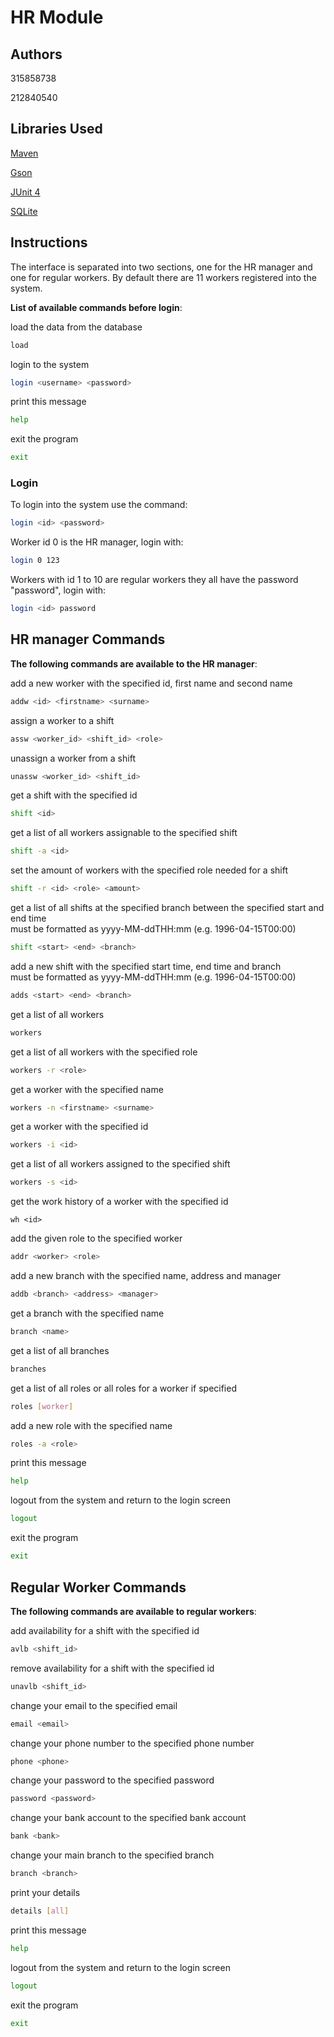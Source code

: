# HR Module

## Authors

315858738

212840540

## Libraries Used

[Maven](https://github.com/apache/maven)

[Gson](https://github.com/google/gson)

[JUnit 4](https://github.com/junit-team/junit4)

[SQLite](https://github.com/sqlite/sqlite)

## Instructions

The interface is separated into two sections, one for the HR manager and one for regular workers.
By default there are 11 workers registered into the system.

**List of available commands before login**:


load the data from the database
```sh
load
```

login to the system
```sh
login <username> <password>
```

print this message
```sh
help
```

exit the program
```sh
exit
```

### Login

To login into the system use the command:
```sh
login <id> <password>
```

Worker id 0 is the HR manager, login with:
```sh
login 0 123
```

Workers with id 1 to 10 are regular workers they all have the password "password", login with:
```sh
login <id> password
```

<div style="page-break-after: always"></div>

## HR manager Commands

**The following commands are available to the HR manager**:

add a new worker with the specified id, first name and second name
```sh
addw <id> <firstname> <surname>
```

assign a worker to a shift
```sh
assw <worker_id> <shift_id> <role>
```

unassign a worker from a shift
```sh
unassw <worker_id> <shift_id>
```

get a shift with the specified id
```sh
shift <id>
```

get a list of all workers assignable to the specified shift
```sh
shift -a <id>
```

set the amount of workers with the specified role needed for a shift
```sh
shift -r <id> <role> <amount>
```

get a list of all shifts at the specified branch between the specified start and end time\
must be formatted as yyyy-MM-ddTHH:mm (e.g. 1996-04-15T00:00)
```sh
shift <start> <end> <branch>
```

add a new shift with the specified start time, end time and branch\
must be formatted as yyyy-MM-ddTHH:mm (e.g. 1996-04-15T00:00)
```sh
adds <start> <end> <branch>
```

get a list of all workers
```sh
workers
```

get a list of all workers with the specified role
```sh
workers -r <role>
```

get a worker with the specified name
```sh
workers -n <firstname> <surname>
```

get a worker with the specified id
```sh
workers -i <id>
```

get a list of all workers assigned to the specified shift
```sh
workers -s <id>
```

get the work history of a worker with the specified id
```
wh <id>
```

add the given role to the specified worker
```sh
addr <worker> <role>
```

add a new branch with the specified name, address and manager
```sh
addb <branch> <address> <manager>
```

get a branch with the specified name
```sh
branch <name>
```

get a list of all branches
```sh
branches
```

get a list of all roles or all roles for a worker if specified
```sh
roles [worker]
```

add a new role with the specified name
```sh
roles -a <role>
```

print this message
```sh
help
```

logout from the system and return to the login screen
```sh
logout
```

exit the program
```sh
exit
```

<div style="page-break-after: always"></div>

## Regular Worker Commands

**The following commands are available to regular workers**:

add availability for a shift with the specified id
```sh
avlb <shift_id>
```

remove availability for a shift with the specified id
```sh
unavlb <shift_id>
```

change your email to the specified email
```sh
email <email>
```

change your phone number to the specified phone number
```sh
phone <phone>
```

change your password to the specified password
```sh
password <password>
```

change your bank account to the specified bank account
```sh
bank <bank>
```

change your main branch to the specified branch
```sh
branch <branch>
```

print your details
```sh
details [all]
```

print this message
```sh
help
```

logout from the system and return to the login screen
```sh
logout
```

exit the program
```sh
exit
```
